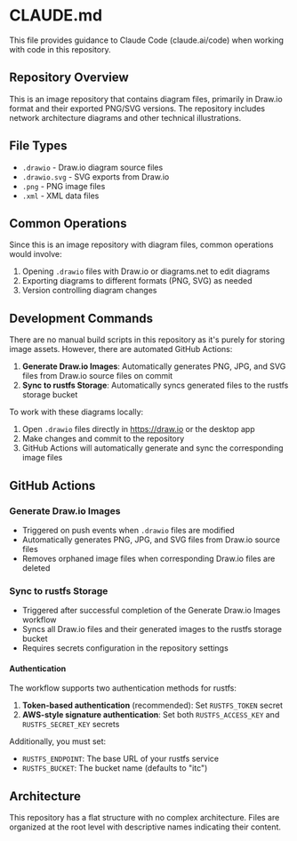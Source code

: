 # CLAUDE.md

This file provides guidance to Claude Code (claude.ai/code) when working with code in this repository.

## Repository Overview

This is an image repository that contains diagram files, primarily in Draw.io format and their exported PNG/SVG versions. The repository includes network architecture diagrams and other technical illustrations.

## File Types

- `.drawio` - Draw.io diagram source files
- `.drawio.svg` - SVG exports from Draw.io
- `.png` - PNG image files
- `.xml` - XML data files

## Common Operations

Since this is an image repository with diagram files, common operations would involve:

1. Opening `.drawio` files with Draw.io or diagrams.net to edit diagrams
2. Exporting diagrams to different formats (PNG, SVG) as needed
3. Version controlling diagram changes

## Development Commands

There are no manual build scripts in this repository as it's purely for storing image assets. However, there are automated GitHub Actions:

1. **Generate Draw.io Images**: Automatically generates PNG, JPG, and SVG files from Draw.io source files on commit
2. **Sync to rustfs Storage**: Automatically syncs generated files to the rustfs storage bucket

To work with these diagrams locally:
1. Open `.drawio` files directly in https://draw.io or the desktop app
2. Make changes and commit to the repository
3. GitHub Actions will automatically generate and sync the corresponding image files

## GitHub Actions

### Generate Draw.io Images
- Triggered on push events when `.drawio` files are modified
- Automatically generates PNG, JPG, and SVG files from Draw.io source files
- Removes orphaned image files when corresponding Draw.io files are deleted

### Sync to rustfs Storage
- Triggered after successful completion of the Generate Draw.io Images workflow
- Syncs all Draw.io files and their generated images to the rustfs storage bucket
- Requires secrets configuration in the repository settings

#### Authentication
The workflow supports two authentication methods for rustfs:
1. **Token-based authentication** (recommended): Set `RUSTFS_TOKEN` secret
2. **AWS-style signature authentication**: Set both `RUSTFS_ACCESS_KEY` and `RUSTFS_SECRET_KEY` secrets

Additionally, you must set:
- `RUSTFS_ENDPOINT`: The base URL of your rustfs service
- `RUSTFS_BUCKET`: The bucket name (defaults to "itc")

## Architecture

This repository has a flat structure with no complex architecture. Files are organized at the root level with descriptive names indicating their content.